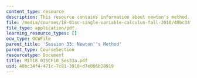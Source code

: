 ```yaml
---
content_type: resource
description: This resource contains information about newton's method.
file: /media/courses/18-01sc-single-variable-calculus-fall-2010/40bc34f4471c7c813910d7e006b28919_MIT18_01SCF10_Ses33a.pdf
file_type: application/pdf
learning_resource_types: []
ocw_type: OCWFile
parent_title: 'Session 33: Newton''s Method'
parent_type: CourseSection
resourcetype: Document
title: MIT18_01SCF10_Ses33a.pdf
uid: 40bc34f4-471c-7c81-3910-d7e006b28919
---
```


